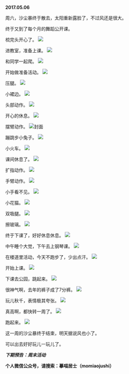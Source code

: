 
          
**2017.05.06**

周六，沙尘暴终于散去，太阳重新露脸了，不过风还是很大。

终于又到了每个月的舞蹈公开课。

梳完头开心了。
![](http://imglf1.nosdn.127.net/img/VEJxVFJpZ1l0TFZ5K0lnQ2lvZ2p0bWdEWVN0R1dwZWZFK0ZGM25leUp0RT0.jpg)


进教室，准备上课。
![](http://imglf0.nosdn.127.net/img/RWxBSWJtL0hJVGVCU0VPeFFlTEk4Z2lnT1c3L2EwemhSejNPZzVUcFk2QT0.jpg)


和同学一起爬。
![](http://imglf2.nosdn.127.net/img/Q0RZTllrNzZ1WmFZT1RVdk1tVTJHUVd1WnVmUHBnQklTbGpVNDQ1QUVDVT0.jpg)


开始做准备活动。
![](http://imglf2.nosdn.127.net/img/L2NlR2plMnJobkVKV2hJTlpKSGFsQ3BTTkw3QVZ3Q1FUOEFLM2I1M0YwRT0.jpg)


压腿。
![](http://imglf.nosdn.127.net/img/VXF4VlB2V3BpWkJjbERPM3VnYkRsS0pKYVh2ajN6S0hGUXYwTktiRFJSYz0.jpg)


小裙边。
![](http://imglf1.nosdn.127.net/img/dHY5ZXFsbW15d1EwSFFyNmxiR1lPTWp6Szd5dWdXMldmZUtmTVVoK3lPZz0.jpg)


头部动作。
![](http://imglf1.nosdn.127.net/img/cjRiRFJhb0hRSGhOYno3TTNTTGRUOFJTQlhTVldNc1VBNUpDQmJ1K3RVTT0.jpg)


开心的休息。
![](http://imglf1.nosdn.127.net/img/QTFjSHFKbWJuMlRiVCtMMldNN0xoMkZDNHR4T1NkbWsxVWIxZTB4THVsUT0.jpg)


摆臂动作。
![](http://imglf2.nosdn.127.net/img/UkR6RG9yUWdaVHFpdnhjUkY2c0lweUJoQ3R3V2ozVEdJQ3lvblBwbzRadz0.jpg)封面


蹦跳步小兔子。
![](http://imglf.nosdn.127.net/img/U0M4SGRWUk8wdkFBdjJEMmR4OTgvcXpXbUtBQmRJbGhDQi82VllTRUJkaz0.jpg)


小火车。
![](http://imglf2.nosdn.127.net/img/YlBieWkyOFMyY0NRTXJwL0toN2NqbGRPNTFiZUV6MEFkUEQzd0c1ZmtxWT0.jpg)


课间休息了。
![](http://imglf2.nosdn.127.net/img/QzBnYytJQnFDeGgvVGQyeWwyWnUxajB0UHE5SGNzbEFZR0ZwVTNvV2RHMD0.jpg)


扩指动作。
![](http://imglf0.nosdn.127.net/img/bHdwZnY4bWZ6S05aOUlldDF6QmlZeWxuSGdPT1YyaWg5dWpuNjNNMXFaST0.jpg)


手臂动作。
![](http://imglf1.nosdn.127.net/img/L2R4eERKdEJUZE1QUjFxMnJBSUgrTFcrc0pEaER4SDNDYW1EVzNXWFhUND0.jpg)


小手看不见。
![](http://imglf.nosdn.127.net/img/djl4WHk0SUpvb09zUXgra2N4UUNYMVNQWDlGRHdMQ3dIRTg5VHp2Nm9Uaz0.jpg)


小花猫。
![](http://imglf0.nosdn.127.net/img/SjI0ellvRTFMN255RDFVVTFpWDV1RjBHL2M3VHhZVzhNNGc2cm85R25zQT0.jpg)


双吸腿。
![](http://imglf.nosdn.127.net/img/cXhiaitiR3hZRnpNRmN6L2dJNlBaa3BKbGQwcjgyZVVGSDdCNjMwN3hTTT0.jpg)


擦玻璃。
![](http://imglf2.nosdn.127.net/img/STBydm53T0tqamJJblk0TUR0OUxXdXJ2QjdtalBiK1Rrb1JuSmVvSkkxcz0.jpg)


终于下课了，好好休息休息。
![](http://imglf2.nosdn.127.net/img/OXkzdjV2c3luQzZycElzNktiNXFVanVka1BtWFNUQlZhVC9saUJCL1J1MD0.jpg)


中午睡个大觉，下午去上钢琴课。
![](http://imglf1.nosdn.127.net/img/NHU4ZDVZUlZKbG1oREg0bUIyUXVVb0loWlZMNkxsa1B3NE51MDQ1b2l3RT0.jpg)


在楼道里活动，今天不跑步了，少出点汗。
![](http://imglf0.nosdn.127.net/img/dmViV3ZzT3g2cEVwY05MTUhRMndsdlFaQTZleDFaNldDR09qOWQydjl5Yz0.jpg)


开始上课。
![](http://imglf.nosdn.127.net/img/bUYwN1hXNkNUTlpoQnNadTRvMk5lM1lkZmI1b1hOcFhTMUVicXUwREdwRT0.jpg)


下课去公园，跳起来。
![](http://imglf0.nosdn.127.net/img/amlJU1pPejlhbjc4OE1wakZ5aFlPWklzYTVyU3NBa0xaZG5kdEN0RE9xQT0.jpg)


很神气啊，去年的裤子成了7分裤。
![](http://imglf0.nosdn.127.net/img/emlXSXBYMlhuVVl6RTViOGV1SVBzK0s4V05tdzhYbzNyeHRya1o5WWpaZz0.jpg)


玩儿秋千，表情极其夸张。
![](http://imglf1.nosdn.127.net/img/NDFLQ3hSQjlSdnl1YTNXaTRIME5WVXpkWjBUV1RJUUZTajZsLzMzRmxpUT0.jpg)


真高啊，都快转一周了。
![](http://imglf.nosdn.127.net/img/N1I0blRFcG1jbGF6aENpRU9HZjZTaXg3Wmx5aEZ1aXQxZFhiNUhON3VKOD0.jpg)


跑起来。
![](http://imglf0.nosdn.127.net/img/NnorNFpoM2xNNTgveW10TjROUjBWWHFnTlloSXJTc3ZvcEJzVHZpY1lZdz0.jpg)


这一周的沙尘暴终于结束，明天据说风也小了。

可以出去好好玩儿一玩儿了。


***下期预告：周末活动***


**个人微信公众号，请搜索：摹喵居士（momiaojushi）**

        